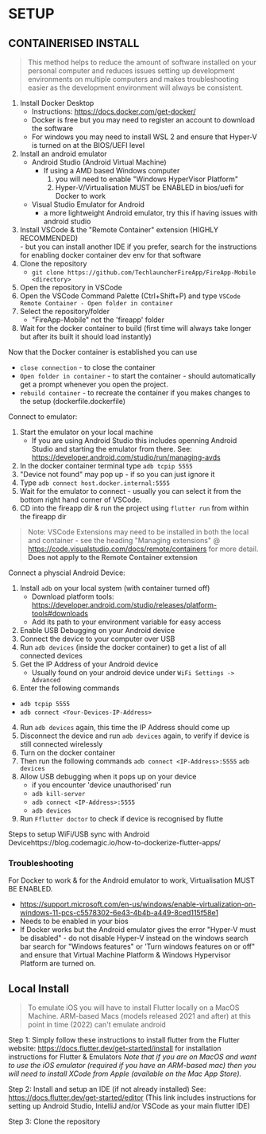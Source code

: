 # SETUP
## CONTAINERISED INSTALL
> This method helps to reduce the amount of software installed on your personal computer and reduces issues setting up development environments on multiple computers and makes troubleshooting easier as the development environment will always be consistent. 
1. Install Docker Desktop
    * Instructions: https://docs.docker.com/get-docker/
    * Docker is free but you may need to register an account to download the software
    * For windows you may need to install WSL 2 and ensure that Hyper-V is turned on at the BIOS/UEFI level
2. Install an android emulator 
    * Android Studio (Android Virtual Machine)
        - If using a AMD based Windows computer 
            1. you will need to enable "Windows HyperVisor Platform"
            2. Hyper-V/Virtualisation MUST be ENABLED in bios/uefi for Docker to work
    * Visual Studio Emulator for Android
        - a more lightweight Android emulator, try this if having issues with android studio
3. Install VSCode & the "Remote Container" extension (HIGHLY RECOMMENDED)      
        - but you can install another IDE if you prefer, search for the instructions for enabling docker container dev env for that software
3. Clone the repository 
    - `git clone https://github.com/TechlauncherFireApp/FireApp-Mobile <directory>`
4. Open the repository in VSCode 
5. Open the VSCode Command Palette (Ctrl+Shift+P) and type `VSCode Remote Container - Open folder in container` 
6. Select the repository/folder 
    - "FireApp-Mobile" not the 'fireapp' folder
7. Wait for the docker container to build (first time will always take longer but after its built it should load instantly)

Now that the Docker container is established you can use 
   * `close connection` - to close the container
   * `Open folder in container` - to start the container - should automatically get a prompt whenever you open the project.
   * `rebuild container` - to recreate the container if you makes  changes to the setup (dockerfile.dockerfile)

Connect to emulator:
1. Start the emulator on your local machine
    * If you are using Android Studio this includes openning Android Studio and starting the emulator from there. See: https://developer.android.com/studio/run/managing-avds 
2. In the docker container terminal type `adb tcpip 5555`
3. "Device not found" may pop up - if so you can just ignore it
4. Type `adb connect host.docker.internal:5555`
5. Wait for the emulator to connect - usually you can select it from the bottom right hand corner of VSCode. 
6. CD into the fireapp dir & run the project using `flutter run` from within the fireapp dir 

> Note: VSCode Extensions may need to be installed in both the local and container - see the heading "Managing extensions" @ https://code.visualstudio.com/docs/remote/containers for more detail. 
> **Does not apply to the Remote Container extension**

Connect a physcial Android Device: 
1. Install `adb` on your local system (with container turned off) 
    - Download platform tools: https://developer.android.com/studio/releases/platform-tools#downloads 
    - Add its path to your environment variable for easy access
1. Enable USB Debugging on your Android device
2. Connect the device to your computer over USB
3. Run `adb devices` (inside the docker container) to get a list of all connected devices
4. Get the IP Address of your Android device 
   * Usually found on your android device under `WiFi Settings -> Advanced`
3. Enter the following commands
  *  `adb tcpip 5555`
  * `adb connect <Your-Devices-IP-Address>`
4. Run `adb devices` again, this time the IP Address should come up
5. Disconnect the device and run `adb devices` again, to verify if device is still connected wirelessly 
6. Turn on the docker container
7. Then run the following commands
 `adb connect <IP-Address>:5555`
 `adb devices`
8. Allow USB debugging when it pops up on your device
    - if you encounter 'device unauthorised' run
   * `adb kill-server`
   * `adb connect <IP-Address>:5555`
   * `adb devices`
9. Run `Fflutter doctor` to check if device is recognised by flutte

Steps to setup WiFi/USB sync with Android Devicehttps://blog.codemagic.io/how-to-dockerize-flutter-apps/

### Troubleshooting
For Docker to work & for the Android emulator to work, Virtualisation MUST BE ENABLED. 
* https://support.microsoft.com/en-us/windows/enable-virtualization-on-windows-11-pcs-c5578302-6e43-4b4b-a449-8ced115f58e1 
* Needs to be enabled in your bios
* If Docker works but the Android emulator gives the error "Hyper-V must be disabled" - do not disable Hyper-V instead on the windows search bar search for "Windows features" or 'Turn windows features on or off" and ensure that Virtual Machine Platform & Windows Hypervisor Platform are turned on. 

## Local Install 
> To emulate iOS you will have to install Flutter locally on a MacOS Machine. 
> ARM-based Macs (models released 2021 and after) at this point in time (2022) can't emulate android

Step 1: 
Simply follow these instructions to install flutter from the Flutter website:
https://docs.flutter.dev/get-started/install for installation instructions for Flutter & Emulators
*Note that if you are on MacOS and want to use the iOS emulator (required if you have an ARM-based mac) then you will need to install XCode from Apple (available on the Mac App Store).*

Step 2: 
Install and setup an IDE (if not already installed)
See: https://docs.flutter.dev/get-started/editor 
(This link includes instructions for setting up Android Studio, IntelliJ and/or VSCode as your main flutter IDE)

Step 3:
Clone the repository



